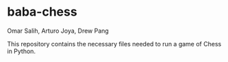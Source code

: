 # baba-chess
Omar Salih, Arturo Joya, Drew Pang

This repository contains the necessary files needed to run a game of Chess in Python.